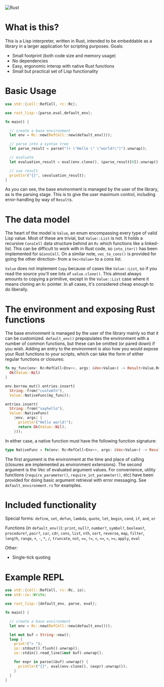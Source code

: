 ![Rust](https://github.com/brundonsmith/rust-lisp/workflows/Rust/badge.svg)

# What is this?

This is a Lisp interpreter, written in Rust, intended to be embeddable as a 
library in a larger application for scripting purposes. Goals:
- Small footprint (both code size and memory usage)
- No dependencies
- Easy, ergonomic interop with native Rust functions
- Small but practical set of Lisp functionality

# Basic Usage

```rust
use std::{cell::RefCell, rc::Rc};

use rust_lisp::{parse,eval,default_env};

fn main() {

  // create a base environment
  let env = Rc::new(RefCell::new(default_env()));

  // parse into a syntax tree
  let parse_result = parse("(+ \"Hello \" \"world!\")").unwrap();

  // evaluate
  let evaluation_result = eval(env.clone(), &parse_result[0]).unwrap();

  // use result
  println!("{}", &evaluation_result);
}
```

As you can see, the base environment is managed by the user of the library, as 
is the parsing stage. This is to give the user maximum control, including 
error-handling by way of `Result`s.

# The data model

The heart of the model is `Value`, an enum encompassing every type of valid Lisp
value. Most of these are trivial, but `Value::List` is not. It holds a 
recursive `ConsCell` data structure behind an `Rc` which functions like a 
linked-list. This can be difficult to work with in Rust code, so `into_iter()`
has been implemented for `&ConsCell`. On a similar 
note, `vec_to_cons()` is provided for going the other direction- from a 
`Vec<Value>` to a cons list.

`Value` does not implement `Copy` because of cases like `Value::List`, so if you
read the source you'll see lots of `value.clone()`. This almost always amounts 
to copying a primitive, except in the `Value::List` case where it means cloning
an `Rc` pointer. In all cases, it's considered cheap enough to do liberally.


# The environment and exposing Rust functions

The base environment is managed by the user of the library mainly so that it 
can be customized. `default_env()` prepopulates the environment with a number 
of common functions, but these can be omitted (or pared down) if you wish. 
Adding an entry to the environment is also how you would expose your Rust 
functions to your scripts, which can take the form of either regular functions 
or closures:

```rust
fn my_func(env: Rc<RefCell<Env>>, args: &Vec<Value>) -> Result<Value,RuntimeError> {
  Ok(Value::Nil)
}
```
```rust
env.borrow_mut().entries.insert(
  String::from("customfn"), 
  Value::NativeFunc(my_func));
```

```rust
entries.insert(
  String::from("sayhello"),
  Value::NativeFunc(
    |env, args| {
      println!("Hello world!");
      return Ok(Value::Nil);
    }));
```

In either case, a native function must have the following function signature:
```rust
type NativeFunc = fn(env: Rc<RefCell<Env>>, args: &Vec<Value>) -> Result<Value, RuntimeError>;
```

The first argument is the environment at the time and place of calling 
(closures are implemented as environment extensions). The second argument is 
the Vec of evaluated argument values. For convenience, utility functions 
(`require_parameter()`, `require_int_parameter()`, etc) have been provided for 
doing basic argument retrieval with error messaging. See 
`default_environment.rs` for examples.

# Included functionality

Special forms:
`define`, `set`, `defun`, `lambda`, `quote`, `let`, `begin`, `cond`, `if`, 
`and`, `or`

Functions (in `default_env()`):
`print`, `null?`, `number?`, `symbol?`, `boolean?`, `procedure?`, `pair?`, 
`car`, `cdr`, `cons`, `list`, `nth`, `sort`, `reverse`, `map`, `filter`, 
`length`, `range`, `+`, `-`, `*`, `/`, `truncate`, `not`, `==`, `!=`, `<`, `<=`,
`>`, `>=`, `apply`, `eval`

Other:
- Single-tick quoting

# Example REPL

```rust
use std::{cell::RefCell, rc::Rc, io};
use std::io::Write;

use rust_lisp::{default_env, parse, eval};

fn main() {

  // create a base environment
  let env = Rc::new(RefCell::new(default_env()));

  let mut buf = String::new();
  loop {
    print!("> ");
    io::stdout().flush().unwrap();
    io::stdin().read_line(&mut buf).unwrap();

    for expr in parse(&buf).unwrap() {
      println!("{}", eval(env.clone(), &expr).unwrap());
    }
  }
}
```